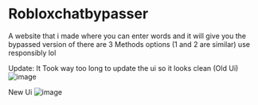 # Robloxchatbypasser

A website that i made where you can enter words and it will give you the bypassed version of
there are 3 Methods options (1 and 2 are similar) use responsibly lol 

Update: It Took way too long to update the ui so it looks clean (Old Ui)
![image](https://github.com/user-attachments/assets/1df1779b-e048-4842-92d2-0266ef9d0ef6)

New Ui
![image](https://github.com/user-attachments/assets/69f39b04-351d-4bad-b9f7-764c008077cc)


